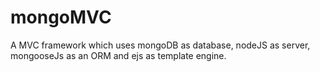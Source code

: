 # mongoMVC 
A MVC framework which uses mongoDB as database, nodeJS as server, mongooseJs as an ORM and ejs as template engine.
